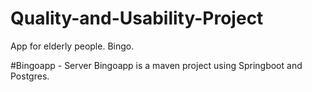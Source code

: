 # Quality-and-Usability-Project
App for elderly people. Bingo.

#Bingoapp - Server
Bingoapp is a maven project using Springboot and Postgres.
